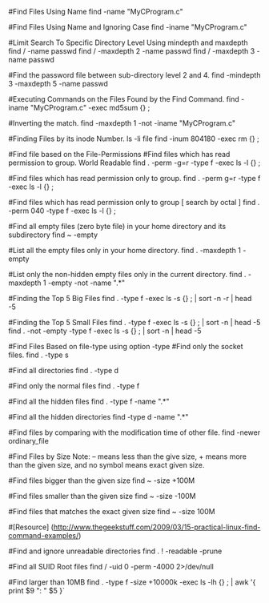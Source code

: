 #Find Files Using Name
find -name "MyCProgram.c"

#Find Files Using Name and Ignoring Case
find -iname "MyCProgram.c"

#Limit Search To Specific Directory Level Using mindepth and maxdepth
find / -name passwd
find / -maxdepth 2 -name passwd
find / -maxdepth 3 -name passwd

#Find the password file between sub-directory level 2 and 4.
find -mindepth 3 -maxdepth 5 -name passwd

#Executing Commands on the Files Found by the Find Command.
find -iname "MyCProgram.c" -exec md5sum {} \;

#Inverting the match.
find -maxdepth 1 -not -iname "MyCProgram.c"

#Finding Files by its inode Number.
ls -li file
find -inum 804180 -exec rm {} \;

#Find file based on the File-Permissions
#Find files which has read permission to group. World Readable
find . -perm -g=r -type f -exec ls -l {} \;

#Find files which has read permission only to group.
find . -perm g=r -type f -exec ls -l {} \;

#Find files which has read permission only to group [ search by octal ]
find . -perm 040 -type f -exec ls -l {} \;

#Find all empty files (zero byte file) in your home directory and its subdirectory
find ~ -empty

#List all the empty files only in your home directory.
find . -maxdepth 1 -empty

#List only the non-hidden empty files only in the current directory.
find . -maxdepth 1 -empty -not -name ".*"

#Finding the Top 5 Big Files
find . -type f -exec ls -s {} \; | sort -n -r | head -5

#Finding the Top 5 Small Files
find . -type f -exec ls -s {} \; | sort -n  | head -5
find . -not -empty -type f -exec ls -s {} \; | sort -n  | head -5

#Find Files Based on file-type using option -type
#Find only the socket files.
find . -type s

#Find all directories
find . -type d

#Find only the normal files
find . -type f

#Find all the hidden files
find . -type f -name ".*"

#Find all the hidden directories
find -type d -name ".*"

#Find files by comparing with the modification time of other file.
find -newer ordinary_file

#Find Files by Size
Note: – means less than the give size, + means more than the given size, and no symbol means exact given size.

#Find files bigger than the given size
find ~ -size +100M

#Find files smaller than the given size
find ~ -size -100M

#Find files that matches the exact given size
find ~ -size 100M

#[Resource]
(http://www.thegeekstuff.com/2009/03/15-practical-linux-find-command-examples/)

#Find and ignore unreadable directories
find . ! -readable -prune

#Find all SUID Root files
find / -uid 0 -perm -4000 2>/dev/null

#Find larger than 10MB
find . -type f -size +10000k -exec ls -lh {} \; | awk '{ print $9 ": " $5 }`
